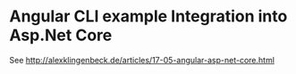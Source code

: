 # Angular CLI example Integration into Asp.Net Core

See http://alexklingenbeck.de/articles/17-05-angular-asp-net-core.html
